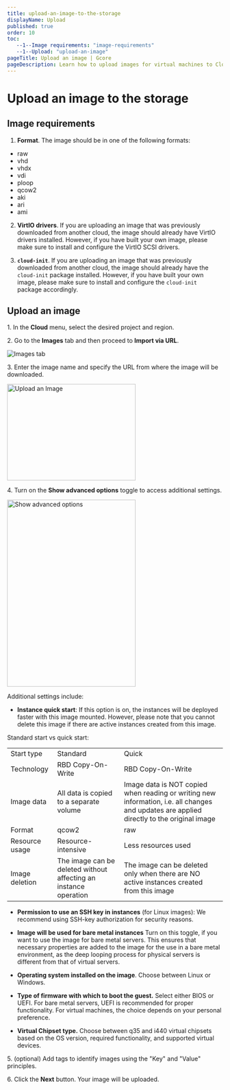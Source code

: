 ```yaml
---
title: upload-an-image-to-the-storage
displayName: Upload
published: true
order: 10
toc:
   --1--Image requirements: "image-requirements"
   --1--Upload: "upload-an-image"
pageTitle: Upload an image | Gcore
pageDescription: Learn how to upload images for virtual machines to Cloud storage.
---
```

# Upload an image to the storage

## Image requirements

1. **Format**. The image should be in one of the following formats:
- raw
- vhd
- vhdx
- vdi
- ploop
- qcow2
- aki
- ari
- ami

2. **VirtIO drivers**. If you are uploading an image that was previously downloaded from another cloud, the image should already have VirtIO drivers installed. However, if you have built your own image, please make sure to install and configure the VirtIO SCSI drivers.

3. **`cloud-init`**. If you are uploading an image that was previously downloaded from another cloud, the image should already have the `cloud-init` package installed. However, if you have built your own image, please make sure to install and configure the `cloud-init` package accordingly.

## Upload an image

1\. In the **Cloud** menu, select the desired project and region.

2\. Go to the **Images** tab and then proceed to **Import via URL**.

<img src="https://assets.gcore.pro/docs/cloud/images/upload-an-image-to-the-storage/3-menu.png" alt="Images tab ">

3\. Enter the image name and specify the URL from where the image will be downloaded.

<img src="https://assets.gcore.pro/docs/cloud/images/upload-an-image-to-the-storage/2-image-settings.png" alt="Upload an Image" width="300" height="225">

4. Turn on the **Show advanced options** toggle to access additional settings.

<img src="https://assets.gcore.pro/docs/cloud/images/upload-an-image-to-the-storage/1-advanced-settings.png" alt="Show advanced options " width="300" height="436">

Additional settings include:

- **Instance quick start**: If this option is on, the instances will be deployed faster with this image mounted. However, please note that you cannot delete this image if there are active instances created from this image.

Standard start vs quick start:

<table>
   <tr>
      <td>Start type</td>
      <td>Standard</td>
      <td>Quick</td>
   </tr>
   <tr>
      <td>Technology</td>
      <td>RBD Copy-On-Write</td>
      <td>RBD Copy-On-Write</td>
   </tr>
   <tr>
      <td>Image data</td>
      <td>All data is copied to a separate volume</td>
      <td>Image data is NOT copied when reading or writing new information, i.e. all changes and updates are applied directly to the original image</td>
   </tr>
   <tr>
      <td>Format</td>
      <td>qcow2</td>
      <td>raw</td>
   </tr>
   <tr>
      <td>Resource usage</td>
      <td>Resource-intensive</td>
      <td>Less resources used</td>
   </tr>
   <tr>
      <td>Image deletion</td>
      <td>The image can be deleted without affecting an instance operation</td>
      <td>The image can be deleted only when there are NO active instances created from this image</td>
   </tr>
</table>

- **Permission to use an SSH key in instances** (for Linux images): We recommend using SSH-key authorization for security reasons.

- **Image will be used for bare metal instances** Turn on this toggle, if you want to use the image for bare metal servers. This ensures that necessary properties are added to the image for the use in a bare metal environment, as the deep looping process for physical servers is different from that of virtual servers.

- **Operating system installed on the image**. Choose between Linux or Windows.

- **Type of firmware with which to boot the guest.** Select either BIOS or UEFI. For bare metal servers, UEFI is recommended for proper functionality. For virtual machines, the choice depends on your personal preference.

- **Virtual Chipset type.** Choose between q35 and i440 virtual chipsets based on the OS version, required functionality, and supported virtual devices.

5\. (optional) Add tags to identify images using the "Key" and "Value" principles.

6\. Click the **Next** button. Your image will be uploaded.

